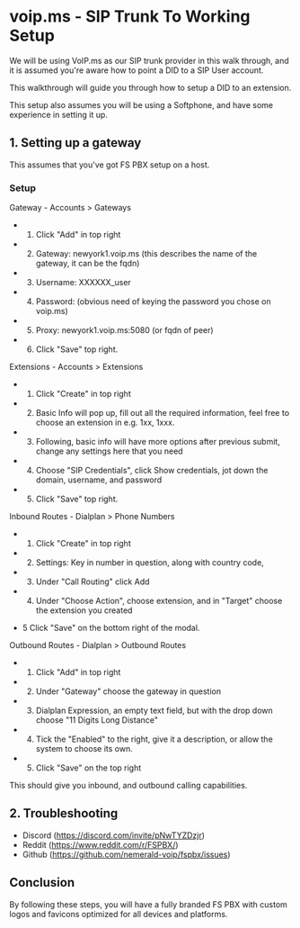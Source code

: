 # voip.ms - SIP Trunk To Working Setup
We will be using VoIP.ms as our SIP trunk provider in this walk through, and it is assumed you're aware how to point a DID to a SIP User account. 

This walkthrough will guide you through how to setup a DID to an extension.

This setup also assumes you will be using a Softphone, and have some experience in setting it up.

## 1. Setting up a gateway
This assumes that you've got FS PBX setup on a host.

### Setup
Gateway - Accounts > Gateways

   * 1. Click "Add" in top right
   * 2. Gateway: newyork1.voip.ms (this describes the name of the gateway, it can be the fqdn)
   * 3. Username: XXXXXX_user
   * 4. Password: (obvious need of keying the password you chose on voip.ms)
   * 5. Proxy: newyork1.voip.ms:5080 (or fqdn of peer)
   
   * 6. Click "Save" top right.

Extensions - Accounts > Extensions

   * 1. Click "Create" in top right
   * 2. Basic Info will pop up, fill out all the required information, feel free to choose an extension in e.g. 1xx, 1xxx.
   * 3. Following, basic info will have more options after previous submit, change any settings here that you need
   * 4. Choose "SIP Credentials", click Show credentials, jot down the domain, username, and password
   
   * 5. Click "Save" top right.

 Inbound Routes - Dialplan > Phone Numbers

   * 1. Click "Create" in top right
   * 2. Settings: Key in number in question, along with country code, 
   * 3. Under "Call Routing" click Add
   * 4. Under "Choose Action", choose extension, and in "Target" choose the extension you created
   
   * 5 Click "Save" on the bottom right of the modal.

 Outbound Routes - Dialplan > Outbound Routes
 
   * 1. Click "Add" in top right
   * 2. Under "Gateway" choose the gateway in question
   * 3. Dialplan Expression, an empty text field, but with the drop down choose "11 Digits Long Distance"
   * 4. Tick the "Enabled" to the right, give it a description, or allow the system to choose its own.
   
   * 5. Click "Save" on the top right
   
This should give you inbound, and outbound calling capabilities.

## 2. Troubleshooting
* Discord (https://discord.com/invite/pNwTYZDzjr)
* Reddit (https://www.reddit.com/r/FSPBX/)
* Github (https://github.com/nemerald-voip/fspbx/issues)

## Conclusion
By following these steps, you will have a fully branded FS PBX with custom logos and favicons optimized for all devices and platforms.